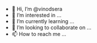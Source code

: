 - 👋 Hi, I’m @vinodsera
- 👀 I’m interested in ...
- 🌱 I’m currently learning ...
- 💞️ I’m looking to collaborate on ...
- 📫 How to reach me ...

<!---
vinodsera/vinodsera is a ✨ special ✨ repository because its `README.md` (this file) appears on your GitHub profile.
You can click the Preview link to take a look at your changes.
--->

